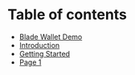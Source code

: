 # Table of contents

* [Blade Wallet Demo](README.md)
* [Introduction](introduction.md)
* [Getting Started](getting-started.md)
* [Page 1](page-1.md)
